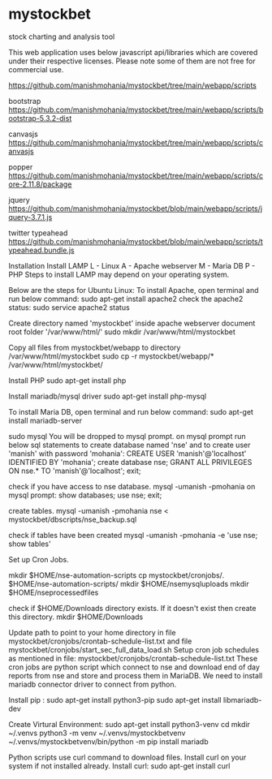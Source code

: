# mystockbet
stock charting and analysis tool

This web application uses below javascript api/libraries which are covered under their respective licenses. Please note some of them are not free for commercial use.

https://github.com/manishmohania/mystockbet/tree/main/webapp/scripts

bootstrap
https://github.com/manishmohania/mystockbet/tree/main/webapp/scripts/bootstrap-5.3.2-dist

canvasjs
https://github.com/manishmohania/mystockbet/tree/main/webapp/scripts/canvasjs

popper
https://github.com/manishmohania/mystockbet/tree/main/webapp/scripts/core-2.11.8/package

jquery
https://github.com/manishmohania/mystockbet/blob/main/webapp/scripts/jquery-3.7.1.js

twitter typeahead
https://github.com/manishmohania/mystockbet/blob/main/webapp/scripts/typeahead.bundle.js


Installation
Install LAMP
L - Linux
A - Apache webserver
M - Maria DB
P - PHP
Steps to install LAMP may depend on your operating system.

Below are the steps for Ubuntu Linux:
To install Apache, open terminal and run below command:
sudo apt-get install apache2
check the apache2 status:
sudo service apache2 status

Create directory named 'mystockbet' inside apache webserver document root folder '/var/www/html/'
sudo mkdir /var/www/html/mystockbet

Copy all files from mystockbet/webapp to directory /var/www/html/mystockbet
sudo cp -r mystockbet/webapp/* /var/www/html/mystockbet/

Install PHP
sudo apt-get install php

Install mariadb/mysql driver
sudo apt-get install php-mysql


To install Maria DB, open terminal and run below command:
sudo apt-get install mariadb-server

sudo mysql
You will be dropped to mysql prompt. on mysql prompt run below sql statements to create database named 'nse' and to create user 'manish' with password 'mohania':
CREATE USER 'manish'@'localhost' IDENTIFIED BY 'mohania';
create database nse;
GRANT ALL PRIVILEGES ON nse.* TO 'manish'@'localhost';
exit;

check if you have access to nse database.
mysql -umanish -pmohania
on mysql prompt:
show databases;
use nse;
exit;


create tables.
mysql -umanish -pmohania nse < mystockbet/dbscripts/nse_backup.sql

check if tables have been created
mysql -umanish -pmohania -e 'use nse; show tables'


Set up Cron Jobs.

mkdir $HOME/nse-automation-scripts
cp mystockbet/cronjobs/*.* $HOME/nse-automation-scripts/
mkdir $HOME/nsemysqluploads
mkdir $HOME/nseprocessedfiles

check if $HOME/Downloads directory exists. If it doesn't exist then create this directory.
mkdir $HOME/Downloads

Update path to point to your home directory in file mystockbet/cronjobs/crontab-schedule-list.txt and file mystockbet/cronjobs/start_sec_full_data_load.sh
Setup cron job schedules as mentioned in file: mystockbet/cronjobs/crontab-schedule-list.txt
These cron jobs are python script which connect to nse and download end of day reports from nse and store and process them in MariaDB. We need to install mariadb connector driver to connect from python.

Install pip :
sudo apt-get install python3-pip
sudo apt-get install libmariadb-dev

Create Virtural Environment:
sudo apt-get install python3-venv
cd
mkdir ~/.venvs
python3 -m venv ~/.venvs/mystockbetvenv
~/.venvs/mystockbetvenv/bin/python -m pip install mariadb

Python scripts use curl command to download files. Install curl on your system if not installed already.
Install curl:
sudo apt-get install curl
